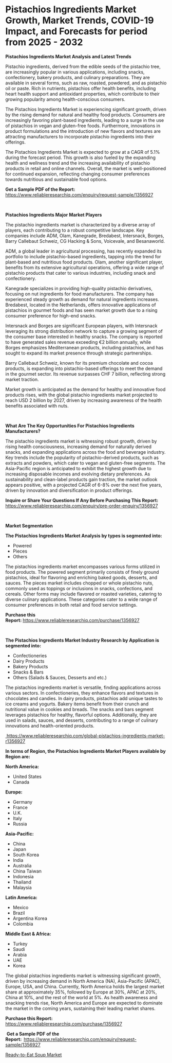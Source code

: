 <p><h1>Pistachios Ingredients Market Growth, Market Trends, COVID-19 Impact, and Forecasts for period from 2025 - 2032</h1></p><p><strong>Pistachios Ingredients Market Analysis and Latest Trends</strong></p>
<p><p>Pistachio ingredients, derived from the edible seeds of the pistachio tree, are increasingly popular in various applications, including snacks, confectionery, bakery products, and culinary preparations. They are available in several forms, such as raw, roasted, powdered, and as pistachio oil or paste. Rich in nutrients, pistachios offer health benefits, including heart health support and antioxidant properties, which contribute to their growing popularity among health-conscious consumers.</p><p>The Pistachios Ingredients Market is experiencing significant growth, driven by the rising demand for natural and healthy food products. Consumers are increasingly favoring plant-based ingredients, leading to a surge in the use of pistachios in vegan and gluten-free foods. Furthermore, innovations in product formulations and the introduction of new flavors and textures are attracting manufacturers to incorporate pistachio ingredients into their offerings.</p><p>The Pistachios Ingredients Market is expected to grow at a CAGR of 5.1% during the forecast period. This growth is also fueled by the expanding health and wellness trend and the increasing availability of pistachio products in retail and online channels. Overall, the market is well-positioned for continued expansion, reflecting changing consumer preferences towards nutritious and sustainable food options.</p></p>
<p><strong>Get a Sample PDF of the Report:&nbsp;</strong> <a href="https://www.reliableresearchiq.com/enquiry/request-sample/1356927?utm_campaign=2122&utm_medium=2&utm_source=Github&utm_content=ia&utm_term=14022025&utm_id=pistachios-ingredients">https://www.reliableresearchiq.com/enquiry/request-sample/1356927</a></p>
<p>&nbsp;</p>
<p><strong>Pistachios Ingredients Major Market Players</strong></p>
<p><p>The pistachio ingredients market is characterized by a diverse array of players, each contributing to a robust competitive landscape. Key companies include ADM, Olam, Kanegrade, Bredabest, Intersnack, Borges, Barry Callebaut Schweiz, CG Hacking & Sons, Voicevale, and Besanaworld. </p><p>ADM, a global leader in agricultural processing, has recently expanded its portfolio to include pistachio-based ingredients, tapping into the trend for plant-based and nutritious food products. Olam, another significant player, benefits from its extensive agricultural operations, offering a wide range of pistachio products that cater to various industries, including snack and confectionery.</p><p>Kanegrade specializes in providing high-quality pistachio derivatives, focusing on nut ingredients for food manufacturers. The company has experienced steady growth as demand for natural ingredients increases. Bredabest, located in the Netherlands, offers innovative applications of pistachios in gourmet foods and has seen market growth due to a rising consumer preference for high-end snacks.</p><p>Intersnack and Borges are significant European players, with Intersnack leveraging its strong distribution network to capture a growing segment of the consumer base interested in healthy snacks. The company is reported to have generated sales revenue exceeding €2 billion annually, while Borges emphasizes Mediterranean products, including pistachios, and has sought to expand its market presence through strategic partnerships.</p><p>Barry Callebaut Schweiz, known for its premium chocolate and cocoa products, is expanding into pistachio-based offerings to meet the demand in the gourmet sector. Its revenue surpasses CHF 7 billion, reflecting strong market traction. </p><p>Market growth is anticipated as the demand for healthy and innovative food products rises, with the global pistachio ingredients market projected to reach USD 2 billion by 2027, driven by increasing awareness of the health benefits associated with nuts.</p></p>
<p>&nbsp;</p>
<p><strong>What Are The Key Opportunities For Pistachios Ingredients Manufacturers?</strong></p>
<p><p>The pistachio ingredients market is witnessing robust growth, driven by rising health consciousness, increasing demand for naturally derived snacks, and expanding applications across the food and beverage industry. Key trends include the popularity of pistachio-derived products, such as extracts and powders, which cater to vegan and gluten-free segments. The Asia-Pacific region is anticipated to exhibit the highest growth due to increasing disposable incomes and evolving dietary preferences. As sustainability and clean-label products gain traction, the market outlook appears positive, with a projected CAGR of 6-8% over the next five years, driven by innovation and diversification in product offerings.</p></p>
<p><strong>Inquire or Share Your Questions If Any Before Purchasing This Report:</strong> <a href="https://www.reliableresearchiq.com/enquiry/pre-order-enquiry/1356927?utm_campaign=2122&utm_medium=2&utm_source=Github&utm_content=ia&utm_term=14022025&utm_id=pistachios-ingredients">https://www.reliableresearchiq.com/enquiry/pre-order-enquiry/1356927</a></p>
<p>&nbsp;</p>
<p><strong>Market Segmentation</strong></p>
<p><strong>The Pistachios Ingredients Market Analysis by types is segmented into:</strong></p>
<p><ul><li>Powered</li><li>Pieces</li><li>Others</li></ul></p>
<p><p>The pistachios ingredients market encompasses various forms utilized in food products. The powered segment primarily consists of finely ground pistachios, ideal for flavoring and enriching baked goods, desserts, and sauces. The pieces market includes chopped or whole pistachio nuts, commonly used as toppings or inclusions in snacks, confections, and cereals. Other forms may include flavored or roasted varieties, catering to diverse culinary applications. These categories cater to a wide range of consumer preferences in both retail and food service settings.</p></p>
<p><strong>Purchase this Report:&nbsp;</strong><a href="https://www.reliableresearchiq.com/purchase/1356927?utm_campaign=2122&utm_medium=2&utm_source=Github&utm_content=ia&utm_term=14022025&utm_id=pistachios-ingredients">https://www.reliableresearchiq.com/purchase/1356927</a></p>
<p>&nbsp;</p>
<p><strong>The Pistachios Ingredients Market Industry Research by Application is segmented into:</strong></p>
<p><ul><li>Confectioneries</li><li>Dairy Products</li><li>Bakery Products</li><li>Snacks & Bars</li><li>Others (Salads & Sauces, Desserts and etc.)</li></ul></p>
<p><p>The pistachios ingredients market is versatile, finding applications across various sectors. In confectioneries, they enhance flavors and textures in chocolates and candies. In dairy products, pistachios add unique tastes to ice creams and yogurts. Bakery items benefit from their crunch and nutritional value in cookies and breads. The snacks and bars segment leverages pistachios for healthy, flavorful options. Additionally, they are used in salads, sauces, and desserts, contributing to a range of culinary innovations and health-oriented products.</p></p>
<p><a href="https://www.reliableresearchiq.com/global-pistachios-ingredients-market-r1356927?utm_campaign=2122&utm_medium=2&utm_source=Github&utm_content=ia&utm_term=14022025&utm_id=pistachios-ingredients">&nbsp;https://www.reliableresearchiq.com/global-pistachios-ingredients-market-r1356927</a></p>
<p><strong>In terms of Region, the Pistachios Ingredients Market Players available by Region are:</strong></p>
<p>
    <p> <strong> North America: </strong>
        <ul>
            <li>United States</li>
            <li>Canada</li>
        </ul>
        </p> 
    <p> <strong> Europe: </strong>
        <ul>
            <li>Germany</li>
            <li>France</li>
            <li>U.K.</li>
            <li>Italy</li>
            <li>Russia</li>
        </ul>
        </p> 
    <p> <strong> Asia-Pacific: </strong>
        <ul>
            <li>China</li>
            <li>Japan</li>
            <li>South Korea</li>
            <li>India</li>
            <li>Australia</li>
            <li>China Taiwan</li>
            <li>Indonesia</li>
            <li>Thailand</li>
            <li>Malaysia</li>
        </ul>
        </p> 
    <p> <strong> Latin America: </strong>
        <ul>
            <li>Mexico</li>
            <li>Brazil</li>
            <li>Argentina Korea</li>
            <li>Colombia</li>
        </ul>
        </p> 
    <p> <strong> Middle East & Africa: </strong>
        <ul>
            <li>Turkey</li>
            <li>Saudi</li>
            <li>Arabia</li>
            <li>UAE</li>
            <li>Korea</li>
        </ul>
    </p>
    </p>
<p><p>The global pistachios ingredients market is witnessing significant growth, driven by increasing demand in North America (NA), Asia-Pacific (APAC), Europe, USA, and China. Currently, North America holds the largest market share at approximately 35%, followed by Europe at 30%, APAC at 20%, China at 10%, and the rest of the world at 5%. As health awareness and snacking trends rise, North America and Europe are expected to dominate the market in the coming years, sustaining their leading market shares.</p></p>
<p><strong>Purchase this Report: </strong><a href="https://www.reliableresearchiq.com/purchase/1356927?utm_campaign=2122&utm_medium=2&utm_source=Github&utm_content=ia&utm_term=14022025&utm_id=pistachios-ingredients">https://www.reliableresearchiq.com/purchase/1356927</a></p>
<p>&nbsp;<strong>Get a Sample PDF of the Report:&nbsp;&nbsp;</strong><a href="https://www.reliableresearchiq.com/enquiry/request-sample/1356927?utm_campaign=2122&utm_medium=2&utm_source=Github&utm_content=ia&utm_term=14022025&utm_id=pistachios-ingredients">https://www.reliableresearchiq.com/enquiry/request-sample/1356927</a></p>
<p><strong></strong></p>
<p><p><a href="https://github.com/NargisHussain432/Market-Research-Report-List-1/blob/main/ready-to-eat-soup-market.md?utm_campaign=2122&utm_medium=2&utm_source=Github&utm_content=ia&utm_term=14022025&utm_id=pistachios-ingredients">Ready-to-Eat Soup Market</a></p></p>